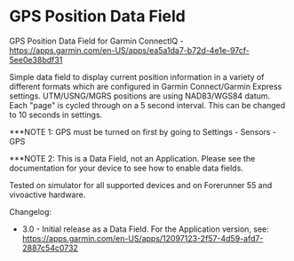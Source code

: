 # GPS Position Data Field
GPS Position Data Field for Garmin ConnectIQ - https://apps.garmin.com/en-US/apps/ea5a1da7-b72d-4e1e-97cf-5ee0e38bdf31

Simple data field to display current position information in a variety of different formats which are configured in Garmin Connect/Garmin Express settings. UTM/USNG/MGRS positions are using NAD83/WGS84 datum. Each "page" is cycled through on a 5 second interval. This can be changed to 10 seconds in settings.

***NOTE 1: GPS must be turned on first by going to Settings - Sensors - GPS

***NOTE 2: This is a Data Field, not an Application. Please see the documentation for your device to see how to enable data fields.

Tested on simulator for all supported devices and on Forerunner 55 and vivoactive hardware.

Changelog:
* 3.0 - Initial release as a Data Field. For the Application version, see: https://apps.garmin.com/en-US/apps/12097123-2f57-4d59-afd7-2887c54c0732
